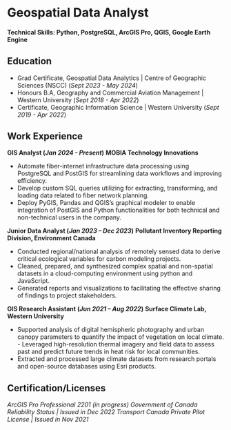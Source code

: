 # Geospatial Data Analyst
#### Technical Skills: Python, PostgreSQL, ArcGIS Pro, QGIS, Google Earth Engine

## Education
- Grad Certificate, Geospatial Data Analytics | Centre of Geographic Sciences (NSCC) (_Sept 2023 - May 2024_)
- Honours B.A, Geography and Commercial Aviation Management | Western University (_Sept 2018 - Apr 2022_)
- Certificate, Geographic Information Science | Western University (_Sept 2019 - Apr 2022_)

## Work Experience
**GIS Analyst (_Jan 2024 - Present_)**
**MOBIA Technology Innovations**
- Automate fiber-internet infrastructure data processing using PostgreSQL and PostGIS for streamlining data workflows and improving efficiency.
- Develop custom SQL queries utilizing for extracting, transforming, and loading data related to fiber network planning. 
- Deploy PyGIS, Pandas and QGIS’s graphical modeler to enable integration of PostGIS and Python functionalities for both technical and non-technical users in the company. 


**Junior Data Analyst (_Jan 2023 – Dec 2023_)**
**Pollutant Inventory Reporting Division, Environment Canada**
- Conducted regional/national analysis of remotely sensed data to derive critical ecological variables for carbon modeling projects.
- Cleaned, prepared, and synthesized complex spatial and non-spatial datasets in a cloud-computing environment using python and JavaScript.
- Generated reports and visualizations to facilitating the effective sharing of findings to project stakeholders.

**GIS Research Assistant (_Jun 2021 – Aug 2022_)**
**Surface Climate Lab, Western University**
- Supported analysis of digital hemispheric photography and urban canopy parameters to quantify the impact of vegetation on local climate.                                                                                                                - Leveraged high-resolution thermal imagery and field data to assess past and predict future trends in heat risk for local communities.
- Extracted and processed large climate datasets from research portals and open-source databases using Esri products. 

## Certification/Licenses
*ArcGIS Pro Professional 2201 (in progress)*
*Government of Canada Reliability Status | Issued in Dec 2022*
*Transport Canada Private Pilot License | Issued in Nov 2021*

